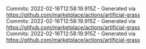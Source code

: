 Commits: 2022-02-16T12:58:19.915Z - Generated via https://github.com/marketplace/actions/artificial-grass
<br>
Commits: 2022-02-16T12:58:19.915Z - Generated via https://github.com/marketplace/actions/artificial-grass
<br>
Commits: 2022-02-16T12:58:19.915Z - Generated via https://github.com/marketplace/actions/artificial-grass
<br>
